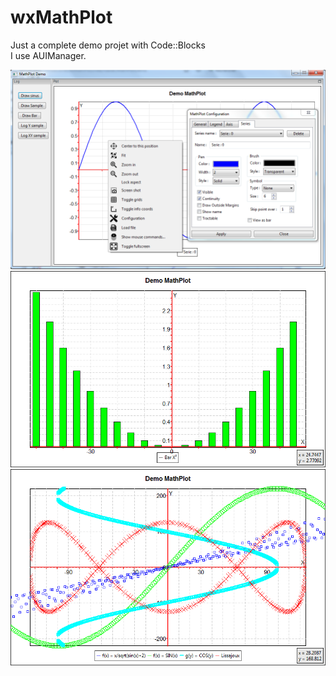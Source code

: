 # wxMathPlot

Just a complete demo projet with Code::Blocks<br>
I use AUIManager.

![Demo](Demo.png "Demo")
![Bar](Bar.png "Bar")
![Sample](Sample.png "Sample")

